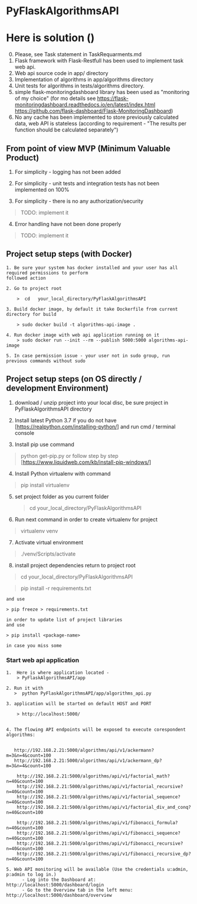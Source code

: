 
# PyFlaskAlgorithmsAPI
# Here is solution ()
  0. Please, see Task statement in TaskRequarments.md
  1. Flask framework with Flask-Restfull has been used to implement task web api.
  2. Web api source code in app/ directory
  3. Implementation of algorithms in app/algorithms directory
  4. Unit tests for algorithms in tests/algorithms directory.
  5. simple flask-monitoringdashboard library has been used as "monitoring of my choice"
     (for mo details see https://flask-monitoringdashboard.readthedocs.io/en/latest/index.html
                         https://github.com/flask-dashboard/Flask-MonitoringDashboard)
  6. No any cache has been implemented to store previously calculated data, web API is stateless
     (according to requirement - "The results per function should be calculated separately")

## From point of view MVP (Minimum Valuable Product)

1. For simplicity - logging has not been added

2. For simplicity - unit tests and integration tests has not been implemented on 100%

3. For simplicity - there is no any authorization/security
> TODO: implement it

4. Error handling have not been done properly
> TODO: implement it

## Project setup steps (with Docker)

    1. Be sure your system has docker installed and your user has all required permissions to perform
    followed action

    2. Go to project root

        >  cd   your_local_directory/PyFlaskAlgorithmsAPI

    3. Build docker image, by default it take Dockerfile from current directory for build

        > sudo docker build -t algorithms-api-image .

    4. Run docker image with web api application running on it
        > sudo docker run --init --rm --publish 5000:5000 algorithms-api-image

    5. In case permission issue - your user not in sudo group, run previous commands without sudo


## Project setup steps (on OS directly / development Environment)

 1. download / unzip project into your local disc, be sure project in PyFlaskAlgorithmsAPI directory

 2. Install latest Python 3.7 if you do not have [https://realpython.com/installing-python/]
    and run cmd / terminal console

 3. Install pip  use command
   > python get-pip.py
   or follow step by step [https://www.liquidweb.com/kb/install-pip-windows/]

 4. Install Python virtualenv with command
   > pip install virtualenv

 5. set project folder as you current folder
    > cd   your_local_directory/PyFlaskAlgorithmsAPI

 6. Run next command in order to create virtualenv for project
   > virtualenv venv

 7. Activate virtual environment
   > ./venv/Scripts/activate

 8. install project dependencies
    return to project root
   > cd your_local_directory/PyFlaskAlgorithmsAPI

   > pip install -r requirements.txt

    and use

    > pip freeze > requirements.txt

    in order to update list of project libraries
    and use

    > pip install <package-name>

    in case you miss some


 ### Start web api application

    1.  Here is where application located -
        > PyFlaskAlgorithmsAPI/app

    2. Run it with
       >  python PyFlaskAlgorithmsAPI/app/algorithms_api.py

    3. application will be started on default HOST and PORT

        > http://localhost:5000/


    4. The flowing API endpoints will be exposed to execute corespondent algorithms:


       http://192.168.2.21:5000/algorithms/api/v1/ackermann?m=3&n=4&count=100
       http://192.168.2.21:5000/algorithms/api/v1/ackermann_dp?m=3&n=4&count=100

        http://192.168.2.21:5000/algorithms/api/v1/factorial_math?n=40&count=100
        http://192.168.2.21:5000/algorithms/api/v1/factorial_recursive?n=40&count=100
        http://192.168.2.21:5000/algorithms/api/v1/factorial_sequence?n=40&count=100
        http://192.168.2.21:5000/algorithms/api/v1/factorial_div_and_conq?n=40&count=100

        http://192.168.2.21:5000/algorithms/api/v1/fibonacci_formula?n=40&count=100
        http://192.168.2.21:5000/algorithms/api/v1/fibonacci_sequence?n=40&count=100
        http://192.168.2.21:5000/algorithms/api/v1/fibonacci_recursive?n=40&count=100
        http://192.168.2.21:5000/algorithms/api/v1/fibonacci_recursive_dp?n=40&count=100

    5. Web API monitoring will be available (Use the credentials u:admin, p:admin to log in.)
          - Log into the Dashboard at: http://localhost:5000/dashboard/login
          - Go to the Overview tab in the left menu: http://localhost:5000/dashboard/overview



